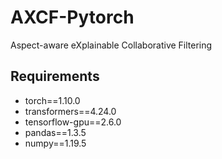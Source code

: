 # AXCF-Pytorch

Aspect-aware eXplainable Collaborative Filtering

## Requirements

- torch==1.10.0
- transformers==4.24.0
- tensorflow-gpu==2.6.0
- pandas==1.3.5
- numpy==1.19.5

